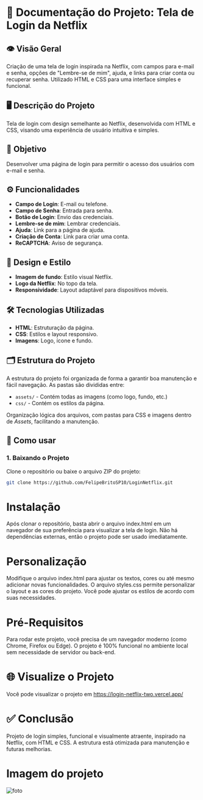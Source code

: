 # 📄 Documentação do Projeto: Tela de Login da Netflix

## 👁️ Visão Geral
Criação de uma tela de login inspirada na Netflix, com campos para e-mail e senha, opções de "Lembre-se de mim", ajuda, e links para criar conta ou recuperar senha. Utilizado HTML e CSS para uma interface simples e funcional.

## 🖥️ Descrição do Projeto
Tela de login com design semelhante ao Netflix, desenvolvida com HTML e CSS, visando uma experiência de usuário intuitiva e simples.

## 🎯 Objetivo
Desenvolver uma página de login para permitir o acesso dos usuários com e-mail e senha.

## ⚙️ Funcionalidades
- **Campo de Login**: E-mail ou telefone.
- **Campo de Senha**: Entrada para senha.
- **Botão de Login**: Envio das credenciais.
- **Lembre-se de mim**: Lembrar credenciais.
- **Ajuda**: Link para a página de ajuda.
- **Criação de Conta**: Link para criar uma conta.
- **ReCAPTCHA**: Aviso de segurança.

## 🎨 Design e Estilo
- **Imagem de fundo**: Estilo visual Netflix.
- **Logo da Netflix**: No topo da tela.
- **Responsividade**: Layout adaptável para dispositivos móveis.

## 🛠️ Tecnologias Utilizadas
- **HTML**: Estruturação da página.
- **CSS**: Estilos e layout responsivo.
- **Imagens**: Logo, ícone e fundo.

## 🗂️ Estrutura do Projeto
A estrutura do projeto foi organizada de forma a garantir boa manutenção e fácil navegação. As pastas são divididas entre:
- `assets/` - Contém todas as imagens (como logo, fundo, etc.)
- `css/` - Contém os estilos da página.
  
Organização lógica dos arquivos, com pastas para CSS e imagens dentro de *Assets*, facilitando a manutenção.

## 🚀 Como usar

### 1. **Baixando o Projeto**
Clone o repositório ou baixe o arquivo ZIP do projeto:

```bash
git clone https://github.com/FelipeBritoSP10/LoginNetflix.git 
```
# Instalação
Após clonar o repositório, basta abrir o arquivo index.html em um navegador de sua preferência para visualizar a tela de login. Não há dependências externas, então o projeto pode ser usado imediatamente.

# Personalização
Modifique o arquivo index.html para ajustar os textos, cores ou até mesmo adicionar novas funcionalidades.
O arquivo styles.css permite personalizar o layout e as cores do projeto. Você pode ajustar os estilos de acordo com suas necessidades.

# Pré-Requisitos
Para rodar este projeto, você precisa de um navegador moderno (como Chrome, Firefox ou Edge).
O projeto é 100% funcional no ambiente local sem necessidade de servidor ou back-end.

# 🌐 Visualize o Projeto
Você pode visualizar o projeto em https://login-netflix-two.vercel.app/


# ✅ Conclusão
Projeto de login simples, funcional e visualmente atraente, inspirado na Netflix, com HTML e CSS. A estrutura está otimizada para manutenção e futuras melhorias.


# Imagem do projeto

![foto](https://github.com/user-attachments/assets/24bfbd92-4db7-426b-8596-9c7ed9c15828)
